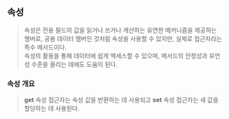 ## 속성  
> 속성은 전용 필드의 값을 읽거나 쓰거나 계산하는 유연한 메커니즘을 제공하는 멤버로, 공용 데이터 멤버인 것처럼 속성을 사용할 수 있지만, 실제로 접근자라는 특수 메서드이다.  
> 속성의 활용을 통해 데이터에 쉽게 액세스할 수 있으며, 메서드의 안정성과 유연성 수준을 올리는 데에도 도움이 된다. 

### 속성 개요  
> **get** 속성 접근자는 속성 값을 반환하는 데 사용되고 **set** 속성 접근자는 새 값을 할당하는 데 사용된다.  
> 
